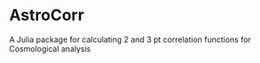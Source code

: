 # AstroCorr

A Julia package for calculating 2 and 3 pt correlation functions for Cosmological analysis
